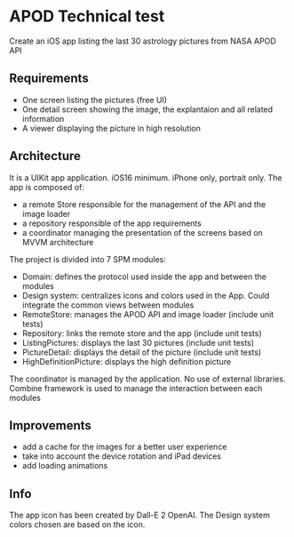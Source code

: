 # APOD Technical test
Create an iOS app listing the last 30 astrology pictures from NASA APOD API

## Requirements
- One screen listing the pictures (free UI)
- One detail screen showing the image, the explantaion and all related information
- A viewer displaying the picture in high resolution

## Architecture
It is a UIKit app application. iOS16 minimum. iPhone only, portrait only.
The app is composed of:
- a remote Store responsible for the management of the API and the image loader
- a repository responsible of the app requirements
- a coordinator managing the presentation of the screens based on MVVM architecture

The project is divided into 7 SPM modules:
- Domain: defines the protocol used inside the app and between the modules
- Design system: centralizes icons and colors used in the App. Could integrate the common views between modules
- RemoteStore: manages the APOD API and image loader (include unit tests)
- Repository: links the remote store and the app (include unit tests)
- ListingPictures: displays the last 30 pictures (include unit tests)
- PictureDetail: displays the detail of the picture (include unit tests)
- HighDefinitionPicture: displays the high definition picture

The coordinator is managed by the application. 
No use of external libraries. Combine framework is used to manage the interaction between each modules

## Improvements
- add a cache for the images for a better user experience
- take into account the device rotation and iPad devices
- add loading animations


## Info
The app icon has been created by Dall-E 2 OpenAI. The Design system colors chosen are based on the icon.
